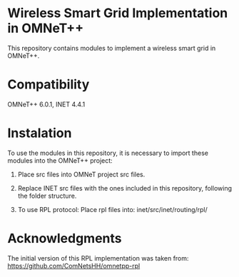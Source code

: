 # Wireless Smart Grid Implementation in OMNeT++

This repository contains modules to implement a wireless smart grid in OMNeT++.

# Compatibility

OMNeT++ 6.0.1, INET 4.4.1

# Instalation

To use the modules in this repository, it is necessary to import these modules into the OMNeT++ project:

1. Place src files into OMNeT project src files. 

2. Replace INET src files with the ones included in this repository, following the folder structure.

3. To use RPL protocol: Place rpl files into: inet/src/inet/routing/rpl/

# Acknowledgments

The initial version of this RPL implementation was taken from:  https://github.com/ComNetsHH/omnetpp-rpl 

